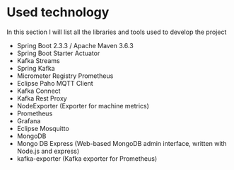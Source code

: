 # Used technology

In this section I will list all the libraries and tools used to develop the project

- Spring Boot 2.3.3 / Apache Maven 3.6.3
- Spring Boot Starter Actuator
- Kafka Streams
- Spring Kafka
- Micrometer Registry Prometheus
- Eclipse Paho MQTT Client
- Kafka Connect
- Kafka Rest Proxy
- NodeExporter (Exporter for machine metrics)
- Prometheus
- Grafana
- Eclipse Mosquitto
- MongoDB
- Mongo DB Express (Web-based MongoDB admin interface, written with Node.js and express)
- kafka-exporter (Kafka exporter for Prometheus)